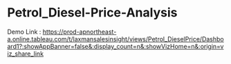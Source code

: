 # Petrol_Diesel-Price-Analysis

Demo Link : https://prod-apnortheast-a.online.tableau.com/t/laxmansalesinsight/views/Petrol_DieselPrice/Dashboard1?:showAppBanner=false&:display_count=n&:showVizHome=n&:origin=viz_share_link
